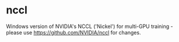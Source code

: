 # nccl
Windows version of NVIDIA's NCCL ('Nickel') for multi-GPU training - please use https://github.com/NVIDIA/nccl for changes.

